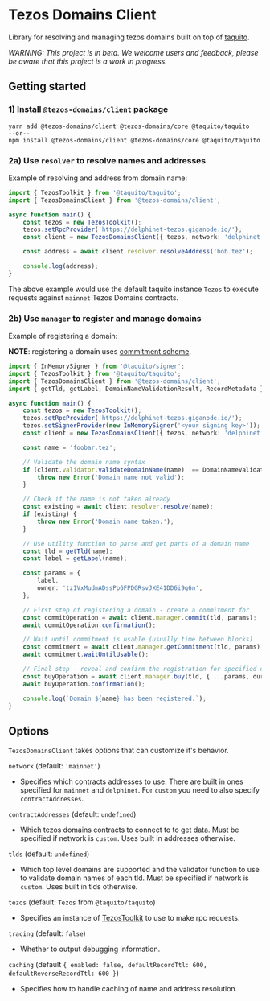 # Tezos Domains Client

Library for resolving and managing tezos domains built on top of [taquito](https://tezostaquito.io/).

_WARNING: This project is in beta. We welcome users and feedback, please be aware that this project is a work in progress._

## Getting started

### 1) Install `@tezos-domains/client` package

```
yarn add @tezos-domains/client @tezos-domains/core @taquito/taquito
--or--
npm install @tezos-domains/client @tezos-domains/core @taquito/taquito
```

### 2a) Use `resolver` to resolve names and addresses

Example of resolving and address from domain name:

```ts
import { TezosToolkit } from '@taquito/taquito';
import { TezosDomainsClient } from '@tezos-domains/client';

async function main() {
    const tezos = new TezosToolkit();
    tezos.setRpcProvider('https://delphinet-tezos.giganode.io/');
    const client = new TezosDomainsClient({ tezos, network: 'delphinet', caching: { enabled: true } });

    const address = await client.resolver.resolveAddress('bob.tez');

    console.log(address);
}
```

The above example would use the default taquito instance `Tezos` to execute requests against `mainnet` Tezos Domains contracts.

### 2b) Use `manager` to register and manage domains

Example of registering a domain:

**NOTE**: registering a domain uses [commitment scheme](https://en.wikipedia.org/wiki/Commitment_scheme).

```ts
import { InMemorySigner } from '@taquito/signer';
import { TezosToolkit } from '@taquito/taquito';
import { TezosDomainsClient } from '@tezos-domains/client';
import { getTld, getLabel, DomainNameValidationResult, RecordMetadata } from '@tezos-domains/core';

async function main() {
    const tezos = new TezosToolkit();
    tezos.setRpcProvider('https://delphinet-tezos.giganode.io/');
    tezos.setSignerProvider(new InMemorySigner('<your signing key>'));
    const client = new TezosDomainsClient({ tezos, network: 'delphinet' });

    const name = 'foobar.tez';

    // Validate the domain name syntax
    if (client.validator.validateDomainName(name) !== DomainNameValidationResult.VALID) {
        throw new Error('Domain name not valid');
    }

    // Check if the name is not taken already
    const existing = await client.resolver.resolve(name);
    if (existing) {
        throw new Error('Domain name taken.');
    }

    // Use utility function to parse and get parts of a domain name
    const tld = getTld(name);
    const label = getLabel(name);

    const params = {
        label,
        owner: 'tz1VxMudmADssPp6FPDGRsvJXE41DD6i9g6n',
    };

    // First step of registering a domain - create a commitment for
    const commitOperation = await client.manager.commit(tld, params);
    await commitOperation.confirmation();

    // Wait until commitment is usable (usually time between blocks)
    const commitment = await client.manager.getCommitment(tld, params);
    await commitment.waitUntilUsable();

    // Final step - reveal and confirm the registration for specified duration in days
    const buyOperation = await client.manager.buy(tld, { ...params, duration: 365, address: 'tz1VxMudmADssPp6FPDGRsvJXE41DD6i9g6n', data: new RecordMetadata() });
    await buyOperation.confirmation();

    console.log(`Domain ${name} has been registered.`);
}
```

## Options

`TezosDomainsClient` takes options that can customize it's behavior.

`network` (default: `'mainnet'`)

-   Specifies which contracts addresses to use. There are built in ones specified for `mainnet` and `delphinet`. For `custom` you need to also specify `contractAddresses`.

`contractAddresses` (default: `undefined`)

-   Which tezos domains contracts to connect to to get data. Must be specified if network is `custom`. Uses built in addresses otherwise.

`tlds` (default: `undefined`)

-   Which top level domains are supported and the validator function to use to validate domain names of each tld. Must be specified if network is `custom`. Uses built in tlds otherwise.

`tezos` (default: `Tezos` from `@taquito/taquito`)

-   Specifies an instance of [TezosToolkit](https://tezostaquito.io/typedoc/classes/_taquito_taquito.tezostoolkit.html) to use to make rpc requests.

`tracing` (default: `false`)

-   Whether to output debugging information.

`caching` (default `{ enabled: false, defaultRecordTtl: 600, defaultReverseRecordTtl: 600 }`)

-   Specifies how to handle caching of name and address resolution.
